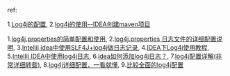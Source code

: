 



ref:

1.[Log4j的配置](https://blog.csdn.net/mgl934973491/article/details/55096870),   2.[log4j的使用--IDEA创建maven项目](https://blog.csdn.net/mgl934973491/article/details/55096966)

1.[log4j.properties的简单配置和使用](http://www.cnblogs.com/bignew/p/6602379.html),   2.[log4j.properties 日志文件的详细配置说明](http://www.cnblogs.com/applerosa/p/5946739.html),   3.[Intellij idea中使用SLF4J+log4j做日志记录](https://blog.csdn.net/huwei2003/article/details/76071451),   4.[IDEA下Log4j使用教程](https://blog.csdn.net/u010814766/article/details/50295417),   5.[Intellij IDEA中使用log4j日志](https://blog.csdn.net/huangpengbo2596/article/details/51850456),   6.[idea如何添加log4j日志？](https://jingyan.baidu.com/article/e4d08ffd90002a0fd3f60d59.html),   7.[log4j配置详解(非常详细转载)](https://blog.csdn.net/menghuanzhiming/article/details/77531977),   8.[log4j详细配置，一看就懂](https://blog.csdn.net/win7system/article/details/51602239),   9.[比较全面的log4j配置](https://blog.csdn.net/u010175879/article/details/53054014)